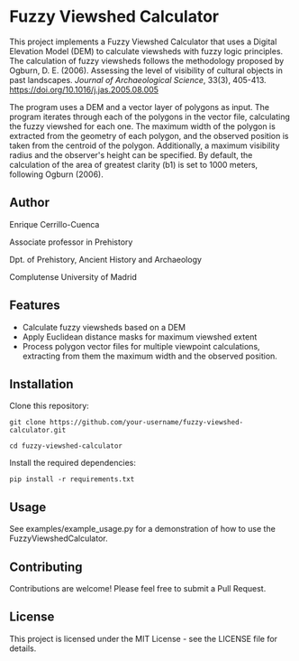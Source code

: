 # Fuzzy Viewshed Calculator

This project implements a Fuzzy Viewshed Calculator that uses a Digital Elevation Model (DEM) to calculate viewsheds with fuzzy logic principles. The calculation of fuzzy viewsheds follows the methodology proposed by Ogburn, D. E. (2006). Assessing the level of visibility of cultural objects in past landscapes. _Journal of Archaeological Science_, 33(3), 405-413. https://doi.org/10.1016/j.jas.2005.08.005

The program uses a DEM and a vector layer of polygons as input. The program iterates through each of the polygons in the vector file, calculating the fuzzy viewshed for each one. The maximum width of the polygon is extracted from the geometry of each polygon, and the observed position is taken from the centroid of the polygon. Additionally, a maximum visibility radius and the observer's height can be specified. By default, the calculation of the area of greatest clarity (b1) is set to 1000 meters, following Ogburn (2006).

## Author

Enrique Cerrillo-Cuenca

Associate professor in Prehistory 

Dpt. of Prehistory, Ancient History and Archaeology 

Complutense University of Madrid

## Features

- Calculate fuzzy viewsheds based on a DEM
- Apply Euclidean distance masks for maximum viewshed extent
- Process polygon vector files for multiple viewpoint calculations, extracting from them the maximum width and the observed position.

## Installation

Clone this repository:

`git clone https://github.com/your-username/fuzzy-viewshed-calculator.git`

`cd fuzzy-viewshed-calculator`

Install the required dependencies:

`pip install -r requirements.txt`

## Usage
See examples/example_usage.py for a demonstration of how to use the FuzzyViewshedCalculator.

## Contributing
Contributions are welcome! Please feel free to submit a Pull Request.

## License
This project is licensed under the MIT License - see the LICENSE file for details.
